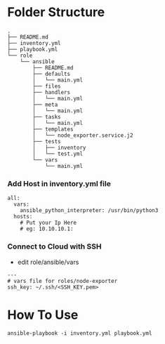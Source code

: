 # Folder Structure
```
.
├── README.md
├── inventory.yml
├── playbook.yml
└── role
    └── ansible
        ├── README.md
        ├── defaults
        │   └── main.yml
        ├── files
        ├── handlers
        │   └── main.yml
        ├── meta
        │   └── main.yml
        ├── tasks
        │   └── main.yml
        ├── templates
        │   └── node_exporter.service.j2
        ├── tests
        │   ├── inventory
        │   └── test.yml
        └── vars
            └── main.yml
```
### Add Host in inventory.yml file
```
all:
  vars:
    ansible_python_interpreter: /usr/bin/python3
  hosts:
    # Put your Ip Here 
    # eg: 10.10.10.1:
```

### Connect to Cloud with SSH 
- edit role/ansible/vars
```
---
# vars file for roles/node-exporter
ssh_key: ~/.ssh/<SSH_KEY.pem>
```
# How To Use

```
ansible-playbook -i inventory.yml playbook.yml
```